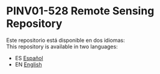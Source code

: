# PINV01-528 Remote Sensing Repository

Este repositorio está disponible en dos idiomas:  
This repository is available in two languages:

- ES [Español](README.es.md)  
- EN [English](README.en.md)

